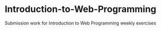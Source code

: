 # Introduction-to-Web-Programming
Submission work for Introduction to Web Programming weekly exercises
